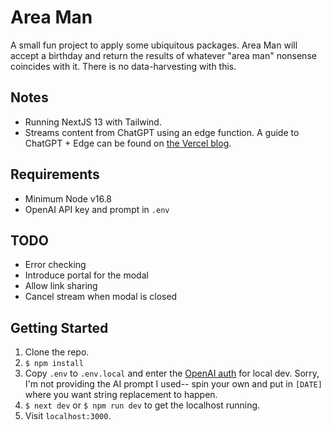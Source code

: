 # Area Man

A small fun project to apply some ubiquitous packages. Area Man will accept a birthday and return the results of whatever "area man" nonsense coincides with it. There is no data-harvesting with this.

## Notes

* Running NextJS 13 with Tailwind.
* Streams content from ChatGPT using an edge function. A guide to ChatGPT + Edge can be found on [the Vercel blog](https://vercel.com/blog/gpt-3-app-next-js-vercel-edge-functions).

## Requirements

* Minimum Node v16.8
* OpenAI API key and prompt in `.env`

## TODO
* Error checking
* Introduce portal for the modal
* Allow link sharing
* Cancel stream when modal is closed

## Getting Started
1. Clone the repo.
2. `$ npm install`
3. Copy `.env` to `.env.local` and enter the [OpenAI auth](https://platform.openai.com/account/api-keys) for local dev. Sorry, I'm not providing the AI prompt I used-- spin your own and put in `[DATE]` where you want string replacement to happen.
4. `$ next dev` or `$ npm run dev` to get the localhost running.
5. Visit `localhost:3000`.
